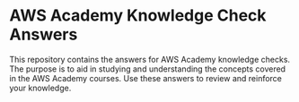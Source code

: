 # AWS Academy Knowledge Check Answers

This repository contains the answers for AWS Academy knowledge checks.
The purpose is to aid in studying and understanding the concepts covered in the AWS Academy courses. 
Use these answers to review and reinforce your knowledge.
